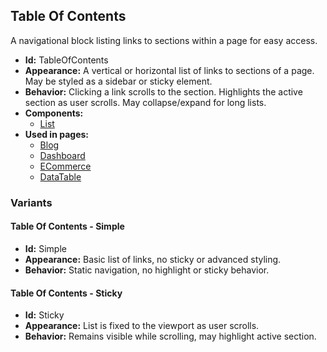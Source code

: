 ## Table Of Contents
A navigational block listing links to sections within a page for easy access.
- **Id:** TableOfContents
- **Appearance:** A vertical or horizontal list of links to sections of a page. May be styled as a sidebar or sticky element.
- **Behavior:** Clicking a link scrolls to the section. Highlights the active section as user scrolls. May collapse/expand for long lists.
- **Components:**
  - [List](../components/List.md)
- **Used in pages:**
  - [Blog](../pages/Blog.md)
  - [Dashboard](../pages/Dashboard.md)
  - [ECommerce](../pages/ECommerce.md)
  - [DataTable](../pages/DataTable.md)
### Variants
#### Table Of Contents - **Simple**
- **Id:** Simple
- **Appearance:** Basic list of links, no sticky or advanced styling.
- **Behavior:** Static navigation, no highlight or sticky behavior.
#### Table Of Contents - **Sticky**
- **Id:** Sticky
- **Appearance:** List is fixed to the viewport as user scrolls.
- **Behavior:** Remains visible while scrolling, may highlight active section.
